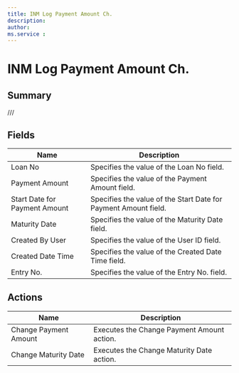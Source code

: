 ```yaml
---
title: INM Log Payment Amount Ch.
description: 
author: 
ms.service : 
---
```


# INM Log Payment Amount Ch.

## Summary

///

## Fields
<!-- You need to leave a space betwenn | your text and | -->

| Name | Description |
| ---- | ---- |
| Loan No | Specifies the value of the Loan No field. |
| Payment Amount | Specifies the value of the Payment Amount field. |
| Start Date for Payment Amount | Specifies the value of the Start Date for Payment Amount field. |
| Maturity Date | Specifies the value of the Maturity Date field. |
| Created By User | Specifies the value of the User ID field. |
| Created Date Time | Specifies the value of the Created Date Time field. |
| Entry No. | Specifies the value of the Entry No. field. |

## Actions

| Name | Description |
| ---- | ---- |
| Change Payment Amount | Executes the Change Payment Amount action. |
| Change Maturity Date | Executes the Change Maturity Date action. |
